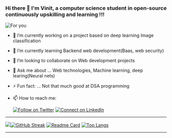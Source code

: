 ### Hi there 👋 I'm **Vinit**, a computer science student in open-source continuously upskilling and learning !!!

![For you](https://i.pinimg.com/originals/8b/cc/73/8bcc73d09059f4ee92b11b454badd46f.png)
<!--**VinitGurjar/VinitGurjar** is a ✨ _special_ ✨ repository because its `README.md` (this file) appears on your GitHub profile.
 🤔 I’m looking for help with ...\
 - 📫 How to reach me: ...
- 📫 How to reach me: ...-->


- 🔭 I’m currently working on a project based on deep learning Image classification
- 🌱 I’m currently learning Backend web development(Baas, web security)
- 👯 I’m looking to collaborate on Web development projects
- 💬 Ask me about ... Web technologies, Machine learning, deep learing(Neural nets)
- ⚡ Fun fact: ... Not that much good at DSA programming 
- 📫 How to reach me:

    [![Follow on Twitter](https://img.shields.io/badge/--twitter?label=Twitter&logo=Twitter&style=social)](https://twitter.com/bhaktkage)
    [![Connect on LinkedIn](https://img.shields.io/badge/--linkedin?label=LinkedIn&logo=LinkedIn&style=social)](https://www.linkedin.com/in/vinit-gurjar-48280921a/)

---


<img 
   src="https://github-readme-stats.vercel.app/api?username=VinitGurjar&show_icons=true&theme=midnight-purple" 
/>[![GitHub Streak](https://streak-stats.demolab.com/?user=VinitGurjar&theme=dark)](https://git.io/streak-stats)
[![Readme Card](https://github-readme-stats.vercel.app/api/pin/?username=VinitGurjar&repo=Web-socket-chatApp)](https://github.com/anuraghazra/github-readme-stats)
[![Top Langs](https://github-readme-stats.vercel.app/api/top-langs/?username=VinitGurjar&layout=compact)](https://github.com/anuraghazra/github-readme-stats)

---
<!--START_SECTION:activity-->


